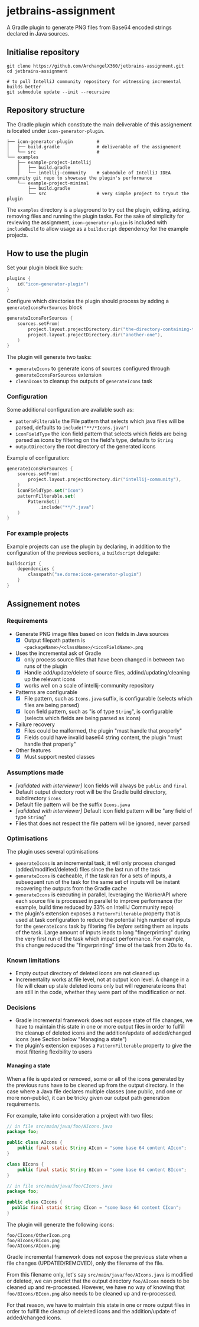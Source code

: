 # jetbrains-assignment

A Gradle plugin to generate PNG files from Base64 encoded strings declared in Java sources.

## Initialise repository

```
git clone https://github.com/ArchangelX360/jetbrains-assignment.git
cd jetbrains-assignment

# to pull IntelliJ community repository for witnessing incremental builds better
git submodule update --init --recursive
```

## Repository structure

The Gradle plugin which constitute the main deliverable of this assignement is located under `icon-generator-plugin`.

```
├── icon-generator-plugin         #
│   ├── build.gradle              # deliverable of the assignement
│   └── src                       #
└── examples
    ├── example-project-intellij
    │   ├── build.gradle
    │   └── intellij-community    # submodule of IntelliJ IDEA community git repo to showcase the plugin's performance
    └── example-project-minimal
        ├── build.gradle
        └── src                   # very simple project to tryout the plugin

```

The `examples` directory is a playground to try out the plugin, editing, adding, removing files and running the plugin 
tasks.
For the sake of simplicity for reviewing the assignment, `icon-generator-plugin` is included with `includeBuild` to 
allow usage as a `buildscript` dependency for the example projects. 

## How to use the plugin

Set your plugin block like such:
```kotlin
plugins {
    id("icon-generator-plugin")
}
```

Configure which directories the plugin should process by adding a `generateIconsForSources` block
```kotlin
generateIconsForSources {
    sources.setFrom(
        project.layout.projectDirectory.dir("the-directory-containing-the-sources-you-want-to-process"),
        project.layout.projectDirectory.dir("another-one"),
    )
}
```

The plugin will generate two tasks:
- `generateIcons` to generate icons of sources configured through `generateIconsForSources` extension
- `cleanIcons` to cleanup the outputs of `generateIcons` task

### Configuration

Some additional configuration are available such as:
- `patternFilterable` the File pattern that selects which java files will be parsed, defaults to `include("**/*Icons.java")`
- `iconFieldType` the icon field pattern that selects which fields are being parsed as icons by filtering on the field's
  type, defaults to `String`
- `outputDirectory` the root directory of the generated icons

Example of configuration:
```kotlin
generateIconsForSources {
    sources.setFrom(
        project.layout.projectDirectory.dir("intellij-community"),
    )
    iconFieldType.set("Icon")
    patternFilterable.set(
        PatternSet()
            .include("**/*.java")
    )
}
```

### For example projects

Example projects can use the plugin by declaring, in addition to the configuration of the previous sections, a 
`buildscript` delegate:
```kotlin
buildscript {
    dependencies {
        classpath("se.dorne:icon-generator-plugin")
    }
}
```

## Assignement notes

### Requirements

- Generate PNG image files based on icon fields in Java sources
  - [x] Output filepath pattern is `<packageName>/<className>/<iconFieldName>.png`
- Uses the incremental ask of Gradle
  - [x] only process source files that have been changed in between two runs of the plugin
  - [x] Handle add/update/delete of source files, addind/updating/cleaning up the relevant icons
  - [x] works well on a scale of intellij-community repository
- Patterns are configurable
  - [x] File pattern, such as `Icons.java` suffix, is configurable (selects which files are being parsed)
  - [x] Icon field pattern, such as "is of type `String`",  is configurable (selects which fields are being parsed as
    icons)
- Failure recovery
  - [x] Files could be malformed, the plugin "must handle that properly"
  - [x] Fields could have invalid base64 string content, the plugin "must handle that properly"
- Other features
  - [x] Must support nested classes

### Assumptions made

- *[validated with interviewer]* Icon fields will always be `public` and `final`
- Default output directory root will be the Gradle build directory, subdirectory `icons`
- Default file pattern will be the suffix `Icons.java`
- *[validated with interviewer]* Default icon field pattern will be "any field of type `String`"
- Files that does not respect the file pattern will be ignored, never parsed

### Optimisations

The plugin uses several optimisations
- `generateIcons` is an incremental task, it will only process changed (added/modified/deleted) files since the last run 
  of the task
- `generateIcons` is cacheable, if the task ran for a sets of inputs, a subsequent run of the task for the same set of 
  inputs will be instant recovering the outputs from the Gradle cache
- `generateIcons` is executing in parallel, leveraging the WorkerAPI where each source file is processed in parallel to
  improve performance (for example, build time reduced by 33% on IntelliJ Community repo)
- the plugin's extension exposes a `PatternFilterable` property that is used at task configuration to reduce the
  potential high number of inputs for the `generateIcons` task by filtering file *before* setting them as inputs of the
  task. Large amount of inputs leads to long "fingerprinting" during the very first run of the task which impact
  performance. For example, this change reduced the "fingerprinting" time of the task from 20s to 4s.

### Known limitations

- Empty output directory of deleted icons are not cleaned up
- Incrementality works at file level, not at output icon level. A change in a file will clean up stale deleted icons
  only but will regenerate icons that are still in the code, whether they were part of the modification or not.

### Decisions

- Gradle incremental framework does not expose state of file changes, we have to maintain this state in one or more
  output files in order to fulfill the cleanup of deleted icons and the addition/update of added/changed icons (see
  Section below "Managing a state")
- the plugin's extension exposes a `PatternFilterable` property to give the most filtering flexibility to users

#### Managing a state

When a file is updated or removed, some or all of the icons generated by the previous runs have to be cleaned up from
the output directory.
In the case where a Java file declares multiple classes (one public, and one or more non-public), it can be tricky
given our output path generation requirements.

For example, take into consideration a project with two files:

```java
// in file src/main/java/foo/AIcons.java
package foo;

public class AIcons {
    public final static String AIcon = "some base 64 content AIcon";
}

class BIcons {
    public final static String BIcon = "some base 64 content BIcon";
}
```
```java
// in file src/main/java/foo/CIcons.java
package foo;

public class CIcons {
  public final static String CIcon = "some base 64 content CIcon";
}
```

The plugin will generate the following icons:
```
foo/CIcons/OtherIcon.png
foo/BIcons/BIcon.png
foo/AIcons/AIcon.png
```

Gradle incremental framework does not expose the previous state when a file changes (UPDATED/REMOVED), only the
filename of the file.

From this filename only, let's say `src/main/java/foo/AIcons.java` is modified or deleted, we can predict that the
output directory `foo/AIcons` needs to be cleaned up and re-processed.
However, we have no way of knowing that `foo/BIcons/BIcon.png` also needs to be cleaned up and re-processed.

For that reason, we have to maintain this state in one or more output files in order to fulfill the cleanup of deleted
icons and the addition/update of added/changed icons.
